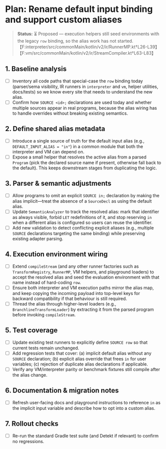 # Plan: Rename default input binding and support custom aliases

> **Status:** ⏳ Proposed — execution helpers still seed environments with the legacy `row` binding, so the alias work has not started.【F:interpreter/src/commonMain/kotlin/v2/ir/RunnerMP.kt†L26-L39】【F:vm/src/commonMain/kotlin/v2/ir/StreamCompiler.kt†L63-L83】

## 1. Baseline analysis
- [ ] Inventory all code paths that special-case the `row` binding today (parser/sema visibility, IR runners in `interpreter` and `vm`, helper utilities, docs/tests) so we know every site that needs to understand the new alias.
- [ ] Confirm how `SOURCE <id>;` declarations are used today and whether multiple sources appear in real programs, because the alias wiring has to handle overrides without breaking existing semantics.

## 2. Define shared alias metadata
- [ ] Introduce a single source of truth for the default input alias (e.g., `DEFAULT_INPUT_ALIAS = "in"`) in a common module that both the interpreter and VM can depend on.
- [ ] Expose a small helper that resolves the active alias from a parsed `Program` (pick the declared source name if present, otherwise fall back to the default). This keeps downstream stages from duplicating the logic.

## 3. Parser & semantic adjustments
- [ ] Allow programs to omit an explicit `SOURCE in;` declaration by making the alias implicit—treat the absence of a `SourceDecl` as using the default alias.
- [ ] Update `SemanticAnalyzer` to track the resolved alias: mark that identifier as always visible, forbid `LET` redefinitions of it, and stop reserving `in` when a different alias is configured so users can reuse the identifier.
- [ ] Add new validation to detect conflicting explicit aliases (e.g., multiple `SOURCE` declarations targeting the same binding) while preserving existing adapter parsing.

## 4. Execution environment wiring
- [ ] Extend `compileStream` (and any other runner factories such as `TransformRegistry`, `RunnerMP`, VM helpers, and playground loaders) to accept the resolved alias and seed the evaluation environment with that name instead of hard-coding `row`.
- [ ] Ensure both interpreter and VM execution paths mirror the alias map, and keep copying the incoming payload into top-level keys for backward compatibility if that behaviour is still required.
- [ ] Thread the alias through higher-level loaders (e.g., `BranchlineTransformLoader`) by extracting it from the parsed program before invoking `compileStream`.

## 5. Test coverage
- [ ] Update existing test runners to explicitly define `SOURCE row` so that current tests remain unchanged.
- [ ] Add regression tests that cover: (a) implicit default alias without any `SOURCE` declaration; (b) explicit alias override that frees `in` for user variables; (c) rejection of duplicate alias declarations if applicable.
- [ ] Verify any VM/interpreter parity or benchmark fixtures still compile after the alias change.

## 6. Documentation & migration notes
- [ ] Refresh user-facing docs and playground instructions to reference `in` as the implicit input variable and describe how to opt into a custom alias.

## 7. Rollout checks
- [ ] Re-run the standard Gradle test suite (and Detekt if relevant) to confirm no regressions. 

